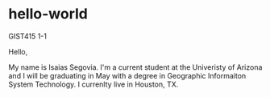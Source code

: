 # hello-world
GIST415 1-1

Hello,

My name is Isaias Segovia. I'm a current student at the Univeristy of Arizona and I will be graduating in May
with a degree in Geographic Informaiton System Technology. I currenlty live in Houston, TX. 
